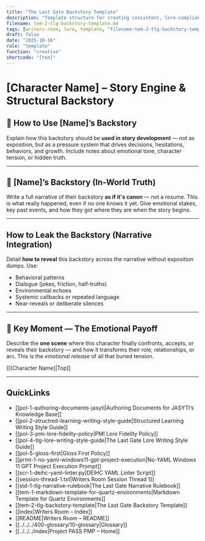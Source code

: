 ```yaml
---
title: "The Last Gate Backstory Template"
description: "Template structure for creating consistent, lore-compliant backstories for The Last Gate characters."
filename: tem-2-tlg-backstory-template.md
tags: [writers-room, lore, template, "filename:tem-2-tlg-backstory-template.md"]
draft: false
date: "2025-10-16"
role: "template"
function: "creative"
shortcode: "[tem]"
---
```



# [Character Name] – Story Engine & Structural Backstory

## 🔧 How to Use [Name]’s Backstory
Explain how this backstory should be **used in story development** — not as exposition, but as a pressure system that drives decisions, hesitations, behaviors, and growth. Include notes about emotional tone, character tension, or hidden truth.

---

## 🧠 [Name]’s Backstory (In-World Truth)
Write a full narrative of their backstory **as if it's canon** — not a resume. This is what really happened, even if no one knows it yet. Give emotional stakes, key past events, and how they got where they are when the story begins.

---

##  How to Leak the Backstory (Narrative Integration)
Detail **how to reveal** this backstory across the narrative without exposition dumps. Use:
- Behavioral patterns
- Dialogue (jokes, friction, half-truths)
- Environmental echoes
- Systemic callbacks or repeated language
- Near-reveals or deliberate silences

---

## 🎯 Key Moment — The Emotional Payoff
Describe the **one scene** where this character finally confronts, accepts, or reveals their backstory — and how it transforms their role, relationships, or arc. This is the *emotional release* of all that buried tension.

[[[Character Name]|Top]]

---

## QuickLinks
- [[pol-1-authoring-documents-jasyti|Authoring Documents for JASYTI’s Knowledge Base]]
- [[pol-2-structred-learning-writing-style-guide|Structured Learning Writing Style Guide]]
- [[pol-3-pmi-lore-fidelity-policy|PMI Lore Fidelity Policy]]
- [[pol-4-tlg-lore-writing-style-guide|The Last Gate Lore Writing Style Guide]]
- [[pol-5-gloss-first|Gloss First Policy]]
- [[prmt-1-no-yaml-windows11-gpt-project-execution|No-YAML Windows 11 GPT Project Execution Prompt]]
- [[scr-1-deihc-yaml-linter.py|DEIHC YAML Linter Script]]
- [[session-thread-1.txt|Writers Room Session Thread 1]]
- [[std-1-tlg-narrative-rulebook|The Last Gate Narrative Rulebook]]
- [[tem-1-markdown-template-for-quartz-environments|Markdown Template for Quartz Environments]]
- [[tem-2-tlg-backstory-template|The Last Gate Backstory Template]]
- [[index|Writers Room – Index]]
- [[README|Writers Room – README]]
- [[../../../400-glossary/10-glossary|Glossary]]
- [[../../../index|Project PASS PMP – Home]]
